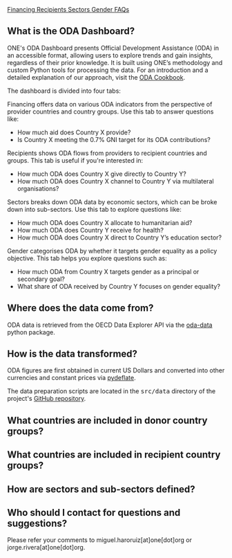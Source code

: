 <div class="header card">
    <a class="view-button" href="./">
        Financing
    </a>
    <a class="view-button" href="./recipients">
        Recipients
    </a>
    <a class="view-button" href="./sectors">
        Sectors
    </a>
    <a class="view-button" href="./gender">
        Gender
    </a>
    <a class="view-button active" href="./faqs">
        FAQs
    </a>
</div>

<div class="card methodology">
    <h2 class="section-header">
        What is the ODA Dashboard?
    </h2>
    <p class="base-text">
        ONE's ODA Dashboard presents Official Development Assistance (ODA) in an accessible format, allowing users to 
        explore trends and gain insights, regardless of their prior knowledge. It is built using ONE’s methodology and 
        custom Python tools for processing the data. For an introduction and a detailed explanation of our approach, 
        visit the <a href="https://one-campaign.observablehq.cloud/oda-cookbook/">ODA Cookbook</a>.
    </p>
    <p class="base-text">
        The dashboard is divided into four tabs:
    </p> 
    <p class="base-text">
        <span class="bold">Financing</span> offers data on various ODA indicators from the perspective of provider 
        countries and country groups. Use this tab to answer questions like:
    </p> 
    <ul>
        <li>How much aid does Country X provide?</li>
        <li>Is Country X meeting the 0.7% GNI target for its ODA contributions?</li>
    </ul>
    <p class="base-text">
        <span class="bold">Recipients</span> shows ODA flows from providers to recipient countries and groups. This tab 
        is useful if you're interested in:
    </p>
    <ul>
        <li>How much ODA does Country X give directly to Country Y?</li>
        <li>How much ODA does Country X channel to Country Y via multilateral organisations?</li>
    </ul>
    <p class="base-text">
        <span class="bold">Sectors</span> breaks down ODA data by economic sectors, which can be broke down into
        sub-sectors. Use this tab to explore questions like:
    </p>
    <ul>
        <li>How much ODA does Country X allocate to humanitarian aid?</li>
        <li>How much ODA does Country Y receive for health?</li>
        <li>How much ODA does Country X direct to Country Y’s education sector?</li>
    </ul>
    <p class="base-text">
        <span class="bold">Gender</span> categorises ODA by whether it targets gender equality as a policy objective. 
        This tab helps you explore questions such as:
    </p>
    <ul>
        <li>How much ODA from Country X targets gender as a principal or secondary goal?</li>
        <li>What share of ODA received by Country Y focuses on gender equality?</li>
    </ul>
    <h2 class="section-header">
        Where does the data come from?
    </h2>
    <p class="base-text">
        ODA data is retrieved from the OECD Data Explorer API via the 
        <a href="https://github.com/ONEcampaign/oda_data_package">oda-data</a> python package.
    </p>
    <h2 class="section-header">
        How is the data transformed?
    </h2>
    <p class="base-text">
        ODA figures are first obtained in current US Dollars and converted into other currencies and constant prices via
        <a href="https://github.com/jm-rivera/pydeflate">pydeflate</a>.
    </p>
    <p class="base-text">
        The data preparation scripts are located in the <span style="font-family: monospace">src/data</span>
        directory of the project's <a href="https://github.com/ONEcampaign/oda-dashboard"> GitHub
        repository</a>.
    </p>
    <h2 class="section-header">
        What countries are included in donor country groups?
    </h2>
    <h2 class="section-header">
        What countries are included in recipient country groups?
    </h2>
    <h2 class="section-header">
        How are sectors and sub-sectors defined?
    </h2>
    <h2 class="section-header">
        Who should I contact for questions and suggestions?
    </h2>
    <p class="base-text">
        Please refer your comments to miguel.haroruiz[at]one[dot]org or jorge.rivera[at]one[dot]org.
    </p>
</div>